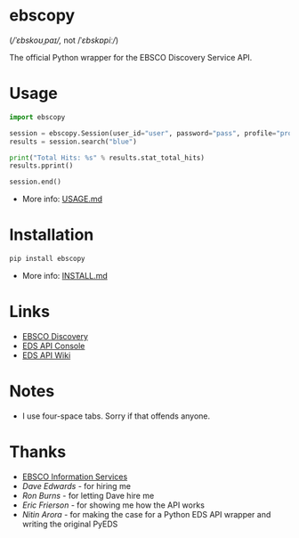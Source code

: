 # ebscopy
(*/ˈɛbskoʊˌpaɪ/,* not /ˈ*ɛbskɒpiː/*)

The official Python wrapper for the EBSCO Discovery Service API.

# Usage
```python
import ebscopy

session = ebscopy.Session(user_id="user", password="pass", profile="profile", org="org", guest="n")
results = session.search("blue")

print("Total Hits: %s" % results.stat_total_hits)
results.pprint()

session.end()
```

* More info: [USAGE.md](docs/USAGE.md)

# Installation
```python
pip install ebscopy
```

* More info: [INSTALL.md](docs/INSTALL.md)

# Links
* [EBSCO Discovery](https://www.ebscohost.com/discovery)
* [EDS API Console](http://eds-api.ebscohost.com/Console)
* [EDS API Wiki](http://edswiki.ebscohost.com/EBSCO_Discovery_Service_API_User_Guide)

# Notes
* I use four-space tabs. Sorry if that offends anyone.

# Thanks
* [EBSCO Information Services](https://www.ebsco.com/)
* *Dave Edwards* - for hiring me
* *Ron Burns* - for letting Dave hire me
* *Eric Frierson* - for showing me how the API works
* *Nitin Arora* - for making the case for a Python EDS API wrapper and writing the original PyEDS
